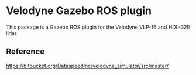 # Velodyne Gazebo ROS plugin

This package is a Gazebo ROS plugin for the Velodyne VLP-16 and HDL-32E lidar.

## Reference
https://bitbucket.org/DataspeedInc/velodyne_simulator/src/master/